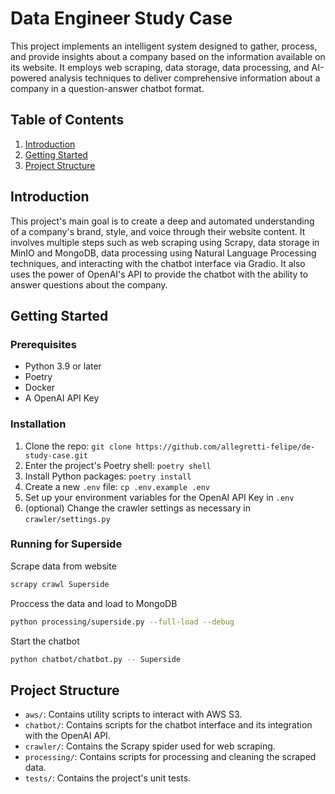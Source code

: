 # Data Engineer Study Case

This project implements an intelligent system designed to gather, process, and provide insights about a company based on the information available on its website. It employs web scraping, data storage, data processing, and AI-powered analysis techniques to deliver comprehensive information about a company in a question-answer chatbot format.

## Table of Contents

1. [Introduction](#introduction)
2. [Getting Started](#getting-started)
3. [Project Structure](#project-structure)

## Introduction

This project's main goal is to create a deep and automated understanding of a company's brand, style, and voice through their website content. It involves multiple steps such as web scraping using Scrapy, data storage in MinIO and MongoDB, data processing using Natural Language Processing techniques, and interacting with the chatbot interface via Gradio. It also uses the power of OpenAI's API to provide the chatbot with the ability to answer questions about the company.

## Getting Started

### Prerequisites

- Python 3.9 or later
- Poetry
- Docker
- A OpenAI API Key

### Installation

1. Clone the repo: `git clone https://github.com/allegretti-felipe/de-study-case.git`
2. Enter the project's Poetry shell: `poetry shell`
3. Install Python packages: `poetry install`
4. Create a new `.env` file: `cp .env.example .env`
5. Set up your environment variables for the OpenAI API Key in `.env`
6. (optional) Change the crawler settings as necessary in `crawler/settings.py`

### Running for Superside

Scrape data from website
````bash
scrapy crawl Superside
````

Proccess the data and load to MongoDB
````bash
python processing/superside.py --full-load --debug
````

Start the chatbot
````bash
python chatbot/chatbot.py -- Superside
````


## Project Structure

- `aws/`: Contains utility scripts to interact with AWS S3.
- `chatbot/`: Contains scripts for the chatbot interface and its integration with the OpenAI API.
- `crawler/`: Contains the Scrapy spider used for web scraping.
- `processing/`: Contains scripts for processing and cleaning the scraped data.
- `tests/`: Contains the project's unit tests.
